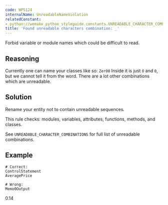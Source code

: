 ```yaml
---
code: WPS124
internalName: UnreadableNameViolation
relatedConstant:
- python://wemake_python_styleguide.constants.UNREADABLE_CHARACTER_COMBINATIONS
title: 'Found unreadable characters combination: _'
---
```


Forbid variable or module names which could be difficult to read.

## Reasoning
Currently one can name your classes like so: `ZerO0` Inside it is
just `O` and `0`, but we cannot tell it from the word. There are a
lot other combinations which are unreadable.

## Solution
Rename your entity not to contain unreadable sequences.

This rule checks: modules, variables, attributes, functions, methods,
and classes.

See
`UNREADABLE_CHARACTER_COMBINATIONS`
for full list of unreadable combinations.

## Example

    # Correct:
    ControlStatement
    AveragePrice
    
    # Wrong:
    Memo0Output

<div class="versionadded">

0.14

</div>